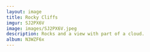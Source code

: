```yaml
---
layout: image
title: Rocky Cliffs
imgur: SJ2PX6V
image: images/SJ2PX6V.jpeg
description: Rocks and a view with part of a cloud.
album: N3WZF6x
---
```


